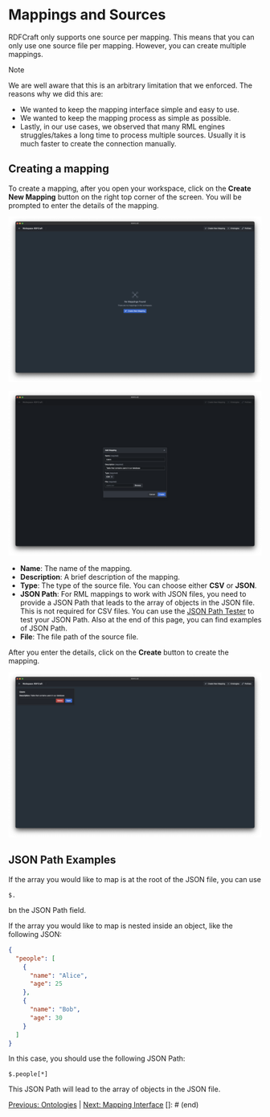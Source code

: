 # Mappings and Sources

RDFCraft only supports one source per mapping. This means that you can only use
one source file per mapping. However, you can create multiple mappings.

> [!Note]
>
> We are well aware that this is an arbitrary limitation that we enforced. The
> reasons why we did this are:
>
> - We wanted to keep the mapping interface simple and easy to use.
> - We wanted to keep the mapping process as simple as possible.
> - Lastly, in our use cases, we observed that many RML engines struggles/takes
>   a long time to process multiple sources. Usually it is much faster to create
>   the connection manually.

## Creating a mapping

To create a mapping, after you open your workspace, click on the **Create New
Mapping** button on the right top corner of the screen. You will be prompted to
enter the details of the mapping.

![Empty Workspace](imgs/empty-workspace.png)

![Create Mapping-1](imgs/create-mapping.png)

- **Name**: The name of the mapping.
- **Description**: A brief description of the mapping.
- **Type**: The type of the source file. You can choose either **CSV** or
  **JSON**.
- **JSON Path**: For RML mappings to work with JSON files, you need to provide a
  JSON Path that leads to the array of objects in the JSON file. This is not
  required for CSV files. You can use the
  [JSON Path Tester](https://jsonpath.com/) to test your JSON Path. Also at the
  end of this page, you can find examples of JSON Path.
- **File**: The file path of the source file.

After you enter the details, click on the **Create** button to create the
mapping.

![Added Mapping](imgs/added-mapping.png)

## JSON Path Examples

If the array you would like to map is at the root of the JSON file, you can use

```jsonpath
$.
```

bn the JSON Path field.

If the array you would like to map is nested inside an object, like the
following JSON:

```json
{
  "people": [
    {
      "name": "Alice",
      "age": 25
    },
    {
      "name": "Bob",
      "age": 30
    }
  ]
}
```

In this case, you should use the following JSON Path:

```jsonpath
$.people[*]
```

This JSON Path will lead to the array of objects in the JSON file.

[Previous: Ontologies](/guide/prefixes.md) |
[Next: Mapping Interface](/guide/mapping-interface.md) []: # (end)
